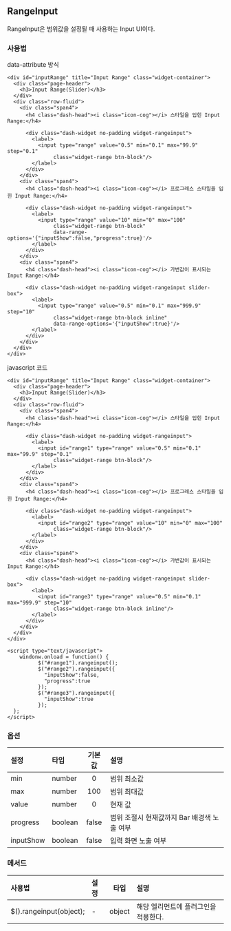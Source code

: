 <!--
layout: 'post'
section: 'Cornerstone Framework'
title: '범위인풋'
outline: 'RangeInput은 범위값을 설정될 때 사용하는 Input UI이다. data-attribute 방식. javascript 코드…'
date: '2012-11-16'
tagstr: 'widget'
order: '[4, 3, 10]'
thumbnail: '4.3.10.range_input.png'
-->

## RangeInput
 RangeInput은 범위값을 설정될 때 사용하는 Input UI이다.

### 사용법

data-attribute 방식

``` cm
<div id="inputRange" title="Input Range" class="widget-container">
  <div class="page-header">
    <h3>Input Range(Slider)</h3>
  </div>
  <div class="row-fluid">
    <div class="span4">
      <h4 class="dash-head"><i class="icon-cog"></i> 스타일을 입힌 Input Range:</h4>

      <div class="dash-widget no-padding widget-rangeinput">
        <label>
          <input type="range" value="0.5" min="0.1" max="99.9" step="0.1"
               class="widget-range btn-block"/>
        </label>
      </div>
    </div>
    <div class="span4">
      <h4 class="dash-head"><i class="icon-cog"></i> 프로그레스 스타일을 입힌 Input Range:</h4>

      <div class="dash-widget no-padding widget-rangeinput">
        <label>
          <input type="range" value="10" min="0" max="100"
               class="widget-range btn-block"
               data-range-options='{"inputShow":false,"progress":true}'/>
        </label>
      </div>
    </div>
    <div class="span4">
      <h4 class="dash-head"><i class="icon-cog"></i> 가변값이 표시되는 Input Range:</h4>

      <div class="dash-widget no-padding widget-rangeinput slider-box">
        <label>
          <input type="range" value="0.5" min="0.1" max="999.9" step="10"
               class="widget-range btn-block inline"
               data-range-options='{"inputShow":true}'/>
        </label>
      </div>
    </div>
  </div>
</div>
```


javascript 코드
``` cm
<div id="inputRange" title="Input Range" class="widget-container">
  <div class="page-header">
    <h3>Input Range(Slider)</h3>
  </div>
  <div class="row-fluid">
    <div class="span4">
      <h4 class="dash-head"><i class="icon-cog"></i> 스타일을 입힌 Input Range:</h4>

      <div class="dash-widget no-padding widget-rangeinput">
        <label>
          <input id="range1" type="range" value="0.5" min="0.1" max="99.9" step="0.1"
               class="widget-range btn-block"/>
        </label>
      </div>
    </div>
    <div class="span4">
      <h4 class="dash-head"><i class="icon-cog"></i> 프로그레스 스타일을 입힌 Input Range:</h4>

      <div class="dash-widget no-padding widget-rangeinput">
        <label>
          <input id="range2" type="range" value="10" min="0" max="100"
               class="widget-range btn-block"/>
        </label>
      </div>
    </div>
    <div class="span4">
      <h4 class="dash-head"><i class="icon-cog"></i> 가변값이 표시되는 Input Range:</h4>

      <div class="dash-widget no-padding widget-rangeinput slider-box">
        <label>
          <input id="range3" type="range" value="0.5" min="0.1" max="999.9" step="10"
               class="widget-range btn-block inline"/>
        </label>
      </div>
    </div>
  </div>
</div>

<script type="text/javascript">
    windonw.onload = function() {
          $("#range1").rangeinput();
          $("#range2").rangeinput({
            "inputShow":false,
            "progress":true
          });
          $("#range3").rangeinput({
            "inputShow":true
          });
  };
</script>
```

### 옵션

설정 | 타입 | 기본값 | 설명
:---- | :---- | :----: | :----
min | number | 0 | 범위 최소값
max | number | 100 | 범위 최대값
value | number | 0 | 현재 값
progress | boolean | false | 범위 조절시 현재값까지 Bar 배경색 노출 여부
inputShow | boolean | false | 입력 화면 노출 여부
        

### 메서드

사용법 | 설정 | 타입 | 설명
:-- | :-- | :-: | :--
$().rangeinput(object); | - | object | 해당 엘리먼트에 플러그인을 적용한다.